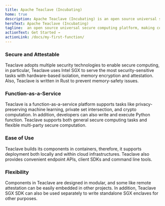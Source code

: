 ```yaml
---
title: Apache Teaclave (Incubating)
home: true
description: Apache Teaclave (Incubating) is an open source universal secure computing platform, making computation on privacy-sensitive data safe and simple.
heroText: Apache Teaclave (Incubating)
tagline:  an open source universal secure computing platform, making computation on privacy-sensitive data safe and simple
actionText: Get Started →
actionLink: /docs/my-first-function/
---
```


<div class="features">

<div class="feature">
<h3>Secure and Attestable</h3>
<p>
Teaclave adopts multiple security technologies to enable secure computing,
in particular, Teaclave uses Intel SGX to serve the most security-sensitive
tasks with hardware-based isolation, memory encryption and attestation.
Also, Teaclave is written in Rust to prevent memory-safety issues.
</p>
</div>

<div class="feature">
<h3>Function-as-a-Service</h3>
<p> Teaclave is a
function-as-a-service platform supports tasks like privacy-preserving machine
learning, private set intersection, and crypto computation. In addition,
developers can also write and execute Python function.
Teaclave supports both
general secure computing tasks and flexible multi-party secure computation.
</p>
</div>

<div class="feature">
<h3>Ease of Use</h3>
<p> Teaclave builds its
components in containers, therefore, it supports deployment both locally and
within cloud infrastructures. Teaclave also provides convenient endpoint APIs,
client SDKs and command line tools. </p>
</div>

<div class="feature">
<h3>Flexibility</h3>
<p> Components in Teaclave are designed in
modular, and some like remote attestation can be easily embedded in other
projects. In addition, Teaclave SGX SDK can also be used separately to write
standalone SGX enclaves for other purposes. </p>
</div>

</div>

